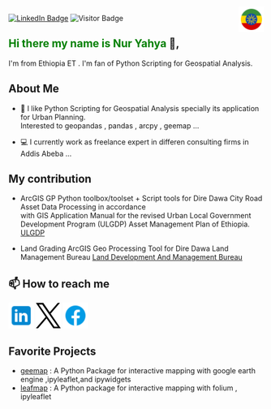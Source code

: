  <img align='right' src="assets/eth_circle.png" height="50px"> 

 [![LinkedIn Badge](https://img.shields.io/badge/My-LinkedIn-blue)](https://www.linkedin.com/in/nur-yahya-1495a9102/)
 ![Visitor Badge](https://visitor-badge.laobi.icu/badge?page_id=nuryahya.nuryahya)

## <font color = 'green'> Hi there my name is Nur Yahya   </font> 👋,   


I'm from  Ethiopia ET . I'm  fan of Python Scripting for Geospatial Analysis. 


## About Me

- 👨 I like Python Scripting for Geospatial Analysis specially its application for Urban Planning.  
        Interested to geopandas , pandas , arcpy , geemap ... 
      
- 💻 I currently work as freelance expert in differen consulting firms in Addis Abeba ...

## My contribution 

- ArcGIS GP Python toolbox/toolset + Script tools for Dire Dawa City Road Asset Data Processing in accordance  
  with GIS Application Manual for the revised Urban Local Government Development Program (ULGDP) Asset Management Plan of Ethiopia.  
  [ULGDP](https://documents.worldbank.org/en/publication/documents-reports/documentdetail/799661468036328375/ethiopia-second-urban-local-government-development-program-ulgdp-ii-technical-assessment)
  
- Land Grading ArcGIS Geo Processing Tool for Dire Dawa Land  Management Bureau [Land Development And Management Bureau](https://www.diredawa.gov.et/en/office/land-development-and-management-bureau-1)   
  





## 📫 How to reach me

[<img src="assets/lk.png" height="50px">](https://www.linkedin.com/in/nur-yahya-1495a9102/)
[<img src="assets/x.png" height="50px">](https://twitter.com/Nur_Yahya_)
[<img src="assets/fb.png" height="50px">](https://www.facebook.com/nur.yahya.391)

## Favorite Projects
- [geemap](https://geemap.org) : A Python Package for interactive mapping with google earth engine ,ipyleaflet,and ipywidgets
- [leafmap](https://leafmap.org) : A Python package for interactive mapping with folium , ipyleaflet




